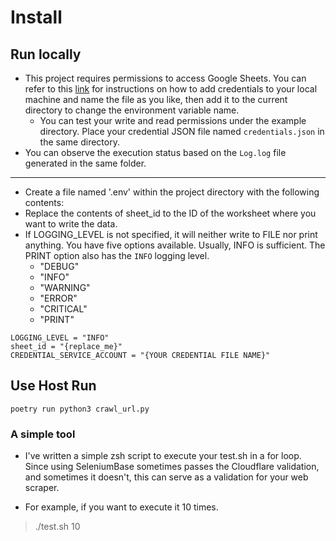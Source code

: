 # Install

## Run locally
- This project requires permissions to access Google Sheets. You can refer to this [link](https://www.youtube.com/watch?v=zCEJurLGFRk&ab_channel=TechWithTim) for instructions on how to add credentials to your local machine and name the file as you like, then add it to the current directory to change the environment variable name.
    - You can test your write and read permissions under the example directory. Place your credential JSON file named `credentials.json` in the same directory.
- You can observe the execution status based on the `Log.log` file generated in the same folder.

---

- Create a file named '.env' within the project directory with the following contents:
- Replace the contents of sheet_id to the ID of the worksheet where you want to write the data.
- If LOGGING_LEVEL is not specified, it will neither write to FILE nor print anything. You have five options available. Usually, INFO is sufficient. The PRINT option also has the `INFO` logging level.
    - "DEBUG"
    - "INFO"
    - "WARNING"
    - "ERROR"
    - "CRITICAL"
    - "PRINT"
```
LOGGING_LEVEL = "INFO"
sheet_id = "{replace_me}"
CREDENTIAL_SERVICE_ACCOUNT = "{YOUR CREDENTIAL FILE NAME}"
```

## Use Host Run

```
poetry run python3 crawl_url.py
```

### A simple tool

- I've written a simple zsh script to execute your test.sh in a for loop. Since using SeleniumBase sometimes passes the Cloudflare validation, and sometimes it doesn't, this can serve as a validation for your web scraper.

- For example, if you want to execute it 10 times.
> ./test.sh 10
